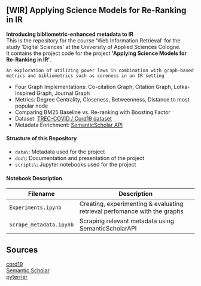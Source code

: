 ## [WIR] Applying Science Models for Re-Ranking in IR  
**Introducing bibliometric-enhanced metadata to IR**  
This is the repository for the course 'Web Information Retrieval' for the study 'Digital Sciences' at the University of Applied Sciences Cologne.   
It contains the project code for the project **'Applying Science Models for Re-Ranking in IR'**.
  
```An exploration of utilizing power laws in combination with graph-based metrics and bibliometrics such as coreness in an IR setting```
* Four Graph Implementations: Co-citation Graph, Citation Graph, Lotka-Inspired Graph, Journal Graph
* Metrics: Degree Centrality, Closeness, Betweenness, Distance to most popular node
* Comparing BM25 Baseline vs. Re-ranking with Boosting Factor
* Dataset: [TREC-COVID / Cord19 dataset](https://ir-datasets.com/cord19.html)  
* Metadata Enrichment: [SemanticScholar API](https://www.semanticscholar.org/product/api)



#### Structure of this Repository
* `data\`: Metadata used for the project
* `doc\`: Documentation and presentation of the project
* `scripts\`: Jupyter notebooks used for the project

#### Notebook Description
| Filename                    | Description                                                                                                                                                         |
| --------------------------- | ------------------------------------------------------------------------------------------------------------------------------------------------------------------- |
| `Experiments.ipynb` | Creating, experimenting & evaluating retrieval perfomance with the graphs |
| `Scrape_metadata.ipynb` | Scraping relevant metadata using SemanticScholarAPI|


## Sources 
[cord19](https://ir-datasets.com/cord19.html)  
[Semantic Scholar](https://www.semanticscholar.org/)  
[pyterrier](https://github.com/terrier-org/pyterrier)  
